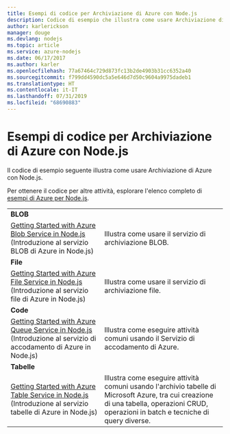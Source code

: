 ```yaml
---
title: Esempi di codice per Archiviazione di Azure con Node.js
description: Codice di esempio che illustra come usare Archiviazione di Azure con Node.js.
author: karlerickson
manager: douge
ms.devlang: nodejs
ms.topic: article
ms.service: azure-nodejs
ms.date: 06/17/2017
ms.author: karler
ms.openlocfilehash: 77a67464c729d873fc13b2de4903b31cc6352a40
ms.sourcegitcommit: f799dd4590dc5a5e646d7d50c9604a9975dadeb1
ms.translationtype: HT
ms.contentlocale: it-IT
ms.lasthandoff: 07/31/2019
ms.locfileid: "68690883"
---
```

# <a name="azure-storage-with-nodejs-code-samples"></a>Esempi di codice per Archiviazione di Azure con Node.js

Il codice di esempio seguente illustra come usare Archiviazione di Azure con Node.js.

Per ottenere il codice per altre attività, esplorare l'elenco completo di [esempi di Azure per Node.js](https://azure.microsoft.com/resources/samples/?term=nodejs).


| | |
|---|---|
| **BLOB** ||
| [Getting Started with Azure Blob Service in Node.js](https://github.com/Azure-Samples/storage-blob-node-getting-started) (Introduzione al servizio BLOB di Azure in Node.js) | Illustra come usare il servizio di archiviazione BLOB. |
| **File** ||
| [Getting Started with Azure File Service in Node.js](https://azure.microsoft.com/resources/samples/storage-file-node-getting-started/) (Introduzione al servizio file di Azure in Node.js) | Illustra come usare il servizio di archiviazione file. |
| **Code** ||
| [Getting Started with Azure Queue Service in Node.js](https://azure.microsoft.com/resources/samples/storage-queue-node-getting-started/) (Introduzione al servizio di accodamento di Azure in Node.js) | Illustra come eseguire attività comuni usando il Servizio di accodamento di Azure. |
| **Tabelle** ||
| [Getting Started with Azure Table Service in Node.js](https://azure.microsoft.com/resources/samples/storage-table-node-getting-started/) (Introduzione al servizio tabelle di Azure in Node.js) | Illustra come eseguire attività comuni usando l'archivio tabelle di Microsoft Azure, tra cui creazione di una tabella, operazioni CRUD, operazioni in batch e tecniche di query diverse. |
